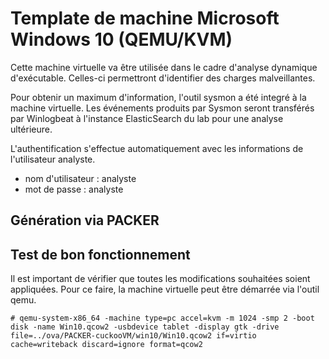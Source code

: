 # Template de machine Microsoft Windows 10 (QEMU/KVM)

Cette machine virtuelle va être utilisée dans le cadre d'analyse dynamique d'exécutable.
Celles-ci permettront d'identifier des charges malveillantes.

Pour obtenir un maximum d'information, l'outil sysmon a été integré à la machine virtuelle. 
Les événements produits par Sysmon seront transférés par Winlogbeat à l'instance ElasticSearch du lab pour une analyse ultérieure.

L'authentification s'effectue automatiquement avec les informations de l'utilisateur analyste.
* nom d'utilisateur : analyste
* mot de passe : analyste

## Génération via PACKER

## Test de bon fonctionnement

Il est important de vérifier que toutes les modifications souhaitées soient appliquées.
Pour ce faire, la machine virtuelle peut être démarrée via l'outil qemu.

```
# qemu-system-x86_64 -machine type=pc accel=kvm -m 1024 -smp 2 -boot disk -name Win10.qcow2 -usbdevice tablet -display gtk -drive file=../ova/PACKER-cuckooVM/win10/Win10.qcow2 if=virtio cache=writeback discard=ignore format=qcow2
```
